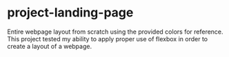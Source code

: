 # project-landing-page
Entire webpage layout from scratch using the provided colors for reference. This project tested my ability to apply proper use of flexbox in order to create a layout of a webpage.


